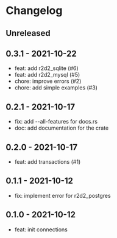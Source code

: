 # Changelog

## Unreleased

## 0.3.1 - 2021-10-22

- feat: add r2d2_sqlite (#6)
- feat: add r2d2_mysql (#5)
- chore: improve errors (#2)
- chore: add simple examples (#3)

## 0.2.1 - 2021-10-17

- fix: add --all-features for docs.rs
- doc: add documentation for the crate

## 0.2.0 - 2021-10-17

- feat: add transactions (#1)

## 0.1.1 - 2021-10-12

- fix: implement error for r2d2_postgres

## 0.1.0 - 2021-10-12

- feat: init connections

